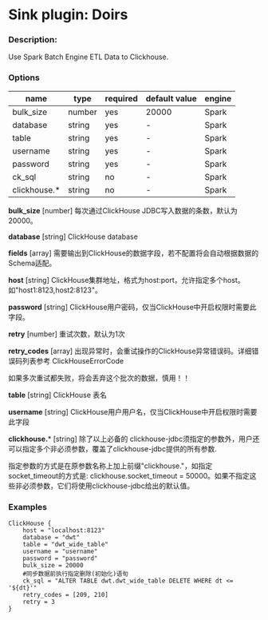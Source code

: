# Sink plugin: Doirs

### Description:
Use Spark Batch Engine ETL Data to Clickhouse.

### Options
| name         | type   | required | default value | engine |
| ------------ | ------ | -------- | ------------- | ------ |
| bulk_size    | number | yes      | 20000         | Spark  |
| database     | string | yes      | -             | Spark  |
| table        | string | yes      | -             | Spark  |
| username     | string | yes      | -             | Spark  |
| password     | string | yes      | -             | Spark  |
| ck_sql       | string | no       | -             | Spark  |
| clickhouse.* | string | no       | -             | Spark  |

**bulk_size** [number]
每次通过ClickHouse JDBC写入数据的条数，默认为20000。

**database** [string]
ClickHouse database

**fields** [array]
需要输出到ClickHouse的数据字段，若不配置将会自动根据数据的Schema适配。

**host** [string]
ClickHouse集群地址，格式为host:port，允许指定多个host。如"host1:8123,host2:8123"。

**password** [string]
ClickHouse用户密码，仅当ClickHouse中开启权限时需要此字段。

**retry** [number]
重试次数，默认为1次

**retry_codes** [array]
出现异常时，会重试操作的ClickHouse异常错误码。详细错误码列表参考 ClickHouseErrorCode

如果多次重试都失败，将会丢弃这个批次的数据，慎用！！

**table** [string]
ClickHouse 表名

**username** [string]
ClickHouse用户用户名，仅当ClickHouse中开启权限时需要此字段

**clickhouse.*** [string]
除了以上必备的 clickhouse-jdbc须指定的参数外，用户还可以指定多个非必须参数，覆盖了clickhouse-jdbc提供的所有参数.

指定参数的方式是在原参数名称上加上前缀"clickhouse."，如指定socket_timeout的方式是: clickhouse.socket_timeout = 50000。如果不指定这些非必须参数，它们将使用clickhouse-jdbc给出的默认值。

### Examples

```
ClickHouse {
    host = "localhost:8123"
    database = "dwt"
    table = "dwt_wide_table"
    username = "username"
    password = "password"
    bulk_size = 20000
    #同步数据前执行指定删除(初始化)语句
    ck_sql = "ALTER TABLE dwt.dwt_wide_table DELETE WHERE dt <= '${dt}'"
    retry_codes = [209, 210]
    retry = 3
}
```

